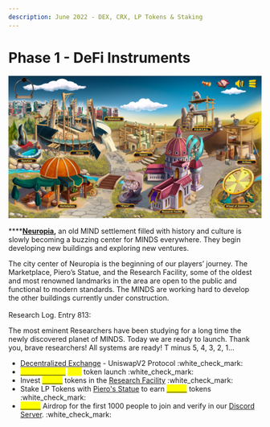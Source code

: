 ```yaml
---
description: June 2022 - DEX, CRX, LP Tokens & Staking
---
```


# Phase 1 - DeFi Instruments

![](../../.gitbook/assets/BaseGame.png)

****[**Neuropia**](../../learn/game-basics/neuropia/)**,** an old MIND settlement filled with history and culture is slowly becoming a buzzing center for MINDS everywhere. They begin developing new buildings and exploring new ventures.

The city center of Neuropia is the beginning of our players’ journey. The Marketplace, Piero’s Statue, and the Research Facility, some of the oldest and most renowned landmarks in the area are open to the public and functional to modern standards. The MINDS are working hard to develop the other buildings currently under construction.\
\
Research Log. Entry 813:&#x20;

The most eminent Researchers have been studying for a long time the newly discovered planet of MINDS. Today we are ready to launch. Thank you, brave researchers! All systems are ready! T minus 5, 4, 3, 2, 1…

* [Decentralized Exchange](../decentralized-exchange.md) - UniswapV2 Protocol :white\_check\_mark:
* [<mark style="color:yellow;">**Cortex \[CRX\]**</mark>](../brain-cell-token.md) <mark style="color:yellow;">****</mark> token launch :white\_check\_mark:
* Invest [<mark style="color:yellow;">**\[CRX\]**</mark>](../brain-cell-token.md) tokens in the [Research Facility](../research-facility.md) :white\_check\_mark:
* Stake LP Tokens with [Piero's Statue](../pieros-statue.md) to earn [<mark style="color:yellow;">**\[CRX\]**</mark>](../brain-cell-token.md) tokens :white\_check\_mark:
* [<mark style="color:yellow;">**\[CRX\]**</mark>](../brain-cell-token.md) Airdrop for the first 1000 people to join and verify in our [Discord Server](https://discord.gg/mindgames). :white\_check\_mark:
